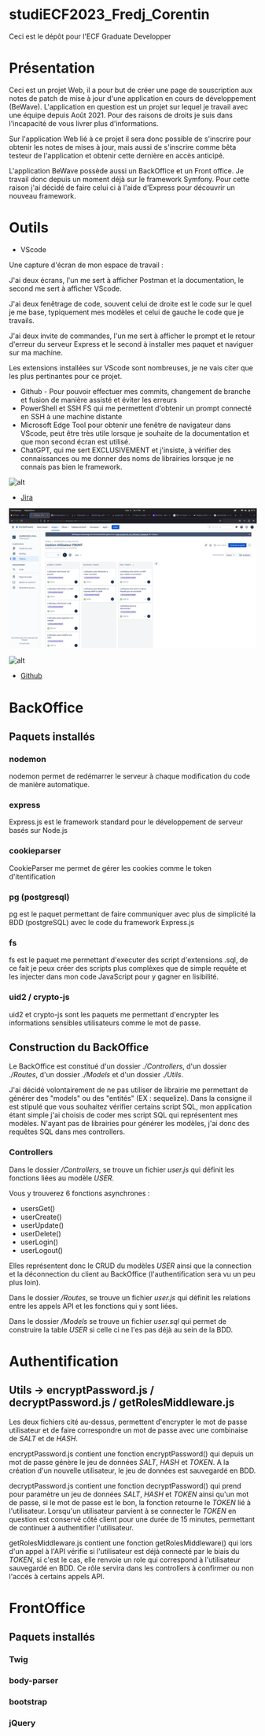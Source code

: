 # studiECF2023_Fredj_Corentin

Ceci est le dépôt pour l'ECF Graduate Developper

# Présentation 

Ceci est un projet Web, il a pour but de créer une page de souscription aux notes de patch de mise à jour d'une application en cours de développement (BeWave). L'application en question est un projet sur lequel je travail avec une équipe depuis Août 2021. Pour des raisons de droits je suis dans l'incapacité de vous livrer plus d'informations. 

Sur l'application Web lié à ce projet il sera donc possible de s'inscrire pour obtenir les notes de mises à jour, mais aussi de s'inscrire comme bêta testeur de l'application et obtenir cette dernière en accès anticipé.

L'application BeWave possède aussi un BackOffice et un Front office. Je travail donc depuis un moment déjà sur le framework Symfony. Pour cette raison j'ai décidé de faire celui ci à l'aide d'Express pour découvrir un nouveau framework.

# Outils

- VScode

Une capture d'écran de mon espace de travail : 

J'ai deux écrans, l'un me sert à afficher Postman et la documentation, le second me sert à afficher VScode.

J'ai deux fenêtrage de code, souvent celui de droite est le code sur le quel je me base, typiquement mes modèles et celui de gauche le code que je travails.


J'ai deux invite de commandes, l'un me sert à afficher le prompt et le retour d'erreur du serveur Express et le second à installer mes paquet et naviguer sur ma machine.


Les extensions installées sur VScode sont nombreuses, je ne vais citer que les plus pertinantes pour ce projet. 

- Github - Pour pouvoir effectuer mes commits, changement de branche et fusion de manière assisté et éviter les erreurs
- PowerShell et SSH FS qui me permettent d'obtenir un prompt connecté en SSH à une machine distante
-  Microsoft Edge Tool pour obtenir une fenêtre de navigateur dans VScode, peut être très utile lorsque je souhaite de la documentation et que mon second écran est utilisé.
- ChatGPT, qui me sert EXCLUSIVEMENT et j'insiste, à vérifier des connaissances ou me donner des noms de librairies lorsque je ne connais pas bien le framework.

![alt](./ECFimages/VScodeExempleWorkspace.png)

- [Jira](https://projetfun.atlassian.net/jira/software/projects/ECF/boards/2/roadmap?shared=&atlOrigin=eyJpIjoiMjI5NWYzZmVkMDQ5NDQyMTg2YThmNzViZmRiNTIxNTEiLCJwIjoiaiJ9)

![alt](./ECFimages/JIRAexemple1.png)

![alt](./ECFimages/jiraFeuilleDeRoute.png)

- [Github](https://github.com/DroxKiwi/studiECF2023_Fredj_Corentin)
 

# BackOffice

## Paquets installés

### nodemon

nodemon permet de redémarrer le serveur à chaque modification du code de manière automatique.

### express

Express.js est le framework standard pour le développement de serveur basés sur Node.js

### cookieparser

CookieParser me permet de gérer les cookies comme le token d'itentification

### pg (postgresql)

pg est le paquet permettant de faire communiquer avec plus de simplicité la BDD (postgreSQL) avec le code du framework Express.js

### fs

fs est le paquet me permettant d'executer des script d'extensions .sql, de ce fait je peux créer des scripts plus complèxes que de simple requête et les injecter dans mon code JavaScript pour y gagner en lisibilité.

### uid2 / crypto-js

uid2 et crypto-js sont les paquets me permettant d'encrypter les informations sensibles utilisateurs comme le mot de passe.

## Construction du BackOffice

Le BackOffice est constitué d'un dossier *./Controllers*, d'un dossier *./Routes*, d'un dossier *./Models* et d'un dossier *./Utils*.

J'ai décidé volontairement de ne pas utiliser de librairie me permettant de générer des "models" ou des "entités" (EX : sequelize). Dans la consigne il est stipulé que vous souhaitez vérifier certains script SQL, mon application étant simple j'ai choisis de coder mes script SQL qui représentent mes modèles.
N'ayant pas de librairies pour générer les modèles, j'ai donc des requêtes SQL dans mes controllers.

### Controllers

Dans le dossier */Controllers*, se trouve un fichier *user.js* qui définit les fonctions liées au modèle *USER*.

Vous y trouverez 6 fonctions asynchrones : 

- usersGet()
- userCreate() 
- userUpdate()
- userDelete()
- userLogin()
- userLogout()

Elles représentent donc le CRUD du modèles *USER* ainsi que la connection et la déconnection du client au BackOffice (l'authentification sera vu un peu plus loin).

Dans le dossier */Routes*, se trouve un fichier *user.js* qui définit les relations entre les appels API et les fonctions qui y sont liées.

Dans le dossier */Models* se trouve un fichier *user.sql* qui permet de construire la table *USER* si celle ci ne l'es pas déjà au sein de la BDD.

# Authentification 

## Utils -> encryptPassword.js / decryptPassword.js / getRolesMiddleware.js

Les deux fichiers cité au-dessus, permettent d'encrypter le mot de passe utilisateur et de faire correspondre un mot de passe avec une combinaise de *SALT* et de *HASH*.

encryptPassword.js contient une fonction encryptPassword() qui depuis un mot de passe génère le jeu de données *SALT*, *HASH* et *TOKEN*. A la création d'un nouvelle utilisateur, le jeu de données est sauvegardé en BDD.

decryptPassword.js contient une fonction decryptPassword() qui prend pour paramètre un jeu de données *SALT*, *HASH* et *TOKEN* ainsi qu'un mot de passe, si le mot de passe est le bon, la fonction retourne le *TOKEN* lié à l'utilisateur. Lorsqu'un utilisateur parvient à se connecter le *TOKEN* en question est conservé côté client pour une durée de 15 minutes, permettant de continuer à authentifier l'utilisateur.

getRolesMiddleware.js contient une fonction getRolesMiddleware() qui lors d'un appel à l'API vérifie si l'utilisateur est déjà connecté par le biais du *TOKEN*, si c'est le cas, elle renvoie un role qui correspond à l'utilisateur sauvegardé en BDD. Ce rôle servira dans les controllers à confirmer ou non l'accés à certains appels API.

# FrontOffice

## Paquets installés 

### Twig

### body-parser

### bootstrap

### jQuery
